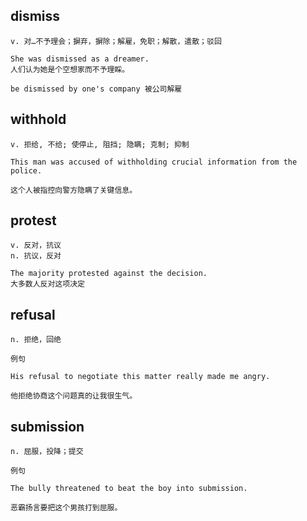## dismiss
```
v. 对…不予理会；摒弃，摒除；解雇，免职；解散，遣散；驳回

She was dismissed as a dreamer.
人们认为她是个空想家而不予理睬。

be dismissed by one's company 被公司解雇
```

## withhold
```
v. 拒给, 不给; 使停止, 阻挡; 隐瞒; 克制; 抑制

This man was accused of withholding crucial information from the police.

这个人被指控向警方隐瞒了关键信息。
```

## protest
```
v. 反对，抗议
n. 抗议，反对

The majority protested against the decision.
大多数人反对这项决定
```
## refusal
```
n. 拒绝，回绝

例句

His refusal to negotiate this matter really made me angry.

他拒绝协商这个问题真的让我很生气。
```
## submission
```
n. 屈服，投降；提交

例句

The bully threatened to beat the boy into submission.

恶霸扬言要把这个男孩打到屈服。
```